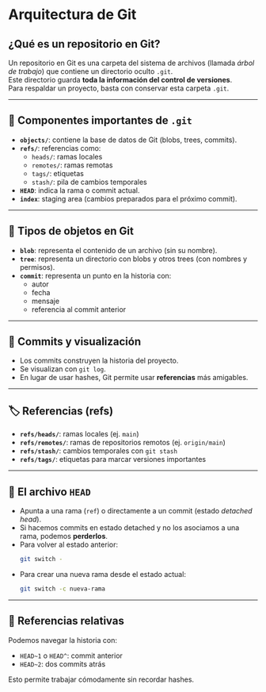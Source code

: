 # Arquitectura de Git

## ¿Qué es un repositorio en Git?

Un repositorio en Git es una carpeta del sistema de archivos (llamada *árbol de trabajo*) que contiene un directorio oculto `.git`.  
Este directorio guarda **toda la información del control de versiones**.  
Para respaldar un proyecto, basta con conservar esta carpeta `.git`.

---

## 📂 Componentes importantes de `.git`

- **`objects/`**: contiene la base de datos de Git (blobs, trees, commits).
- **`refs/`**: referencias como:
  - `heads/`: ramas locales
  - `remotes/`: ramas remotas
  - `tags/`: etiquetas
  - `stash/`: pila de cambios temporales
- **`HEAD`**: indica la rama o commit actual.
- **`index`**: staging area (cambios preparados para el próximo commit).

---

## 🔄 Tipos de objetos en Git

- **`blob`**: representa el contenido de un archivo (sin su nombre).
- **`tree`**: representa un directorio con blobs y otros trees (con nombres y permisos).
- **`commit`**: representa un punto en la historia con:
  - autor
  - fecha
  - mensaje
  - referencia al commit anterior

---

## 📜 Commits y visualización

- Los commits construyen la historia del proyecto.
- Se visualizan con `git log`.
- En lugar de usar hashes, Git permite usar **referencias** más amigables.

---

## 🏷️ Referencias (refs)

- **`refs/heads/`**: ramas locales (ej. `main`)
- **`refs/remotes/`**: ramas de repositorios remotos (ej. `origin/main`)
- **`refs/stash/`**: cambios temporales con `git stash`
- **`refs/tags/`**: etiquetas para marcar versiones importantes

---

## 🧭 El archivo `HEAD`

- Apunta a una rama (`ref`) o directamente a un commit (estado *detached head*).
- Si hacemos commits en estado detached y no los asociamos a una rama, podemos **perderlos**.
- Para volver al estado anterior:  
  ```bash
  git switch -
  ```
- Para crear una nueva rama desde el estado actual:  
  ```bash
  git switch -c nueva-rama
  ```

---

## 🔁 Referencias relativas

Podemos navegar la historia con:
- `HEAD~1` o `HEAD^`: commit anterior
- `HEAD~2`: dos commits atrás

Esto permite trabajar cómodamente sin recordar hashes.